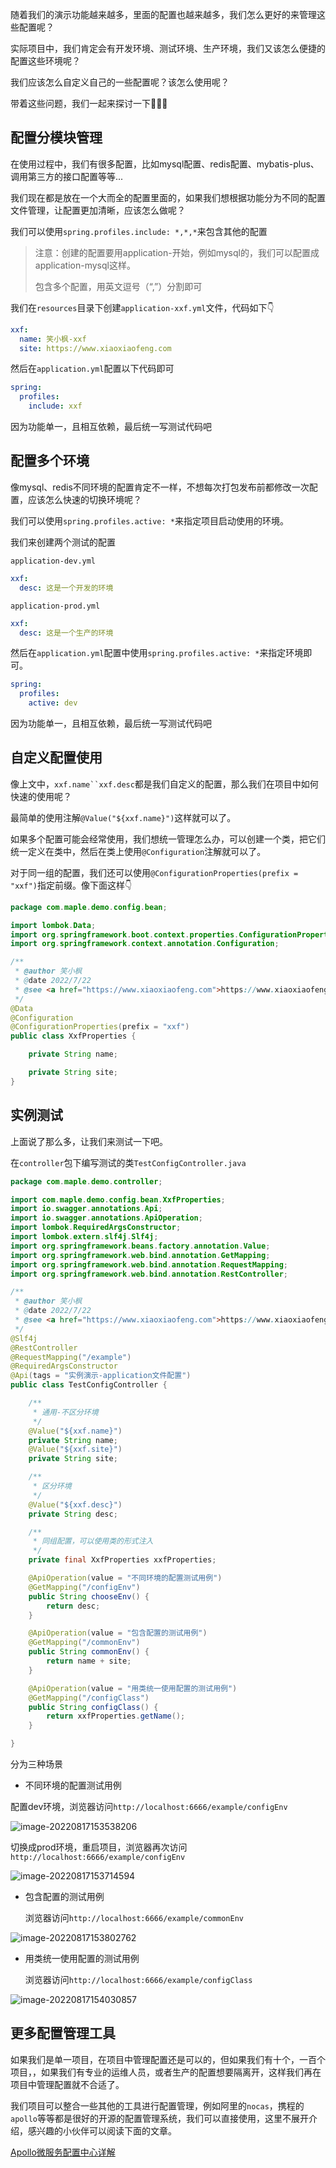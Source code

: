 随着我们的演示功能越来越多，里面的配置也越来越多，我们怎么更好的来管理这些配置呢？

实际项目中，我们肯定会有开发环境、测试环境、生产环境，我们又该怎么便捷的配置这些环境呢？

我们应该怎么自定义自己的一些配置呢？该怎么使用呢？

带着这些问题，我们一起来探讨一下🧐🧐🧐

## 配置分模块管理

在使用过程中，我们有很多配置，比如mysql配置、redis配置、mybatis-plus、调用第三方的接口配置等等...

我们现在都是放在一个大而全的配置里面的，如果我们想根据功能分为不同的配置文件管理，让配置更加清晰，应该怎么做呢？

我们可以使用`spring.profiles.include: *,*,*`来包含其他的配置

> 注意：创建的配置要用application-开始，例如mysql的，我们可以配置成application-mysql这样。
>
> 包含多个配置，用英文逗号（“,”）分割即可

我们在`resources`目录下创建`application-xxf.yml`文件，代码如下👇

~~~yml
xxf:
  name: 笑小枫-xxf
  site: https://www.xiaoxiaofeng.com
~~~

然后在`application.yml`配置以下代码即可

~~~yml
spring:
  profiles:
    include: xxf
~~~

因为功能单一，且相互依赖，最后统一写测试代码吧

## 配置多个环境

像mysql、redis不同环境的配置肯定不一样，不想每次打包发布前都修改一次配置，应该怎么快速的切换环境呢？

我们可以使用`spring.profiles.active: *`来指定项目启动使用的环境。

我们来创建两个测试的配置

`application-dev.yml`

~~~yml
xxf:
  desc: 这是一个开发的环境
~~~

`application-prod.yml`

~~~yml
xxf:
  desc: 这是一个生产的环境
~~~

然后在`application.yml`配置中使用`spring.profiles.active: *`来指定环境即可。

~~~yml
spring:
  profiles:
    active: dev
~~~

因为功能单一，且相互依赖，最后统一写测试代码吧

## 自定义配置使用

像上文中，`xxf.name``xxf.desc`都是我们自定义的配置，那么我们在项目中如何快速的使用呢？

最简单的使用注解`@Value("${xxf.name}")`这样就可以了。

如果多个配置可能会经常使用，我们想统一管理怎么办，可以创建一个类，把它们统一定义在类中，然后在类上使用`@Configuration`注解就可以了。

对于同一组的配置，我们还可以使用`@ConfigurationProperties(prefix = "xxf")`指定前缀。像下面这样👇

~~~java
package com.maple.demo.config.bean;

import lombok.Data;
import org.springframework.boot.context.properties.ConfigurationProperties;
import org.springframework.context.annotation.Configuration;

/**
 * @author 笑小枫
 * @date 2022/7/22
 * @see <a href="https://www.xiaoxiaofeng.com">https://www.xiaoxiaofeng.com</a>
 */
@Data
@Configuration
@ConfigurationProperties(prefix = "xxf")
public class XxfProperties {

    private String name;

    private String site;
}

~~~

## 实例测试

上面说了那么多，让我们来测试一下吧。

在`controller`包下编写测试的类`TestConfigController.java`

~~~java
package com.maple.demo.controller;

import com.maple.demo.config.bean.XxfProperties;
import io.swagger.annotations.Api;
import io.swagger.annotations.ApiOperation;
import lombok.RequiredArgsConstructor;
import lombok.extern.slf4j.Slf4j;
import org.springframework.beans.factory.annotation.Value;
import org.springframework.web.bind.annotation.GetMapping;
import org.springframework.web.bind.annotation.RequestMapping;
import org.springframework.web.bind.annotation.RestController;

/**
 * @author 笑小枫
 * @date 2022/7/22
 * @see <a href="https://www.xiaoxiaofeng.com">https://www.xiaoxiaofeng.com</a>
 */
@Slf4j
@RestController
@RequestMapping("/example")
@RequiredArgsConstructor
@Api(tags = "实例演示-application文件配置")
public class TestConfigController {

    /**
     * 通用-不区分环境
     */
    @Value("${xxf.name}")
    private String name;
    @Value("${xxf.site}")
    private String site;

    /**
     * 区分环境
     */
    @Value("${xxf.desc}")
    private String desc;

    /**
     * 同组配置，可以使用类的形式注入
     */
    private final XxfProperties xxfProperties;

    @ApiOperation(value = "不同环境的配置测试用例")
    @GetMapping("/configEnv")
    public String chooseEnv() {
        return desc;
    }

    @ApiOperation(value = "包含配置的测试用例")
    @GetMapping("/commonEnv")
    public String commonEnv() {
        return name + site;
    }

    @ApiOperation(value = "用类统一使用配置的测试用例")
    @GetMapping("/configClass")
    public String configClass() {
        return xxfProperties.getName();
    }

}

~~~

分为三种场景

* 不同环境的配置测试用例

​	配置dev环境，浏览器访问`http://localhost:6666/example/configEnv`

![image-20220817153538206](https://image.xiaoxiaofeng.site/article/img/2022/08/17/xxf-20220817153547.png)

​	切换成prod环境，重启项目，浏览器再次访问`http://localhost:6666/example/configEnv`

![image-20220817153714594](https://image.xiaoxiaofeng.site/article/img/2022/08/17/xxf-20220817153716.png)

* 包含配置的测试用例

  浏览器访问`http://localhost:6666/example/commonEnv`

![image-20220817153802762](https://image.xiaoxiaofeng.site/article/img/2022/08/17/xxf-20220817153804.png)

* 用类统一使用配置的测试用例

  浏览器访问`http://localhost:6666/example/configClass`

![image-20220817154030857](https://image.xiaoxiaofeng.site/article/img/2022/08/17/xxf-20220817154032.png)

## 更多配置管理工具

如果我们是单一项目，在项目中管理配置还是可以的，但如果我们有十个，一百个项目，，如果我们有专业的运维人员，或者生产的配置想要隔离开，这样我们再在项目中管理配置就不合适了。

我们项目可以整合一些其他的工具进行配置管理，例如阿里的`nocas`，携程的`apollo`等等都是很好的开源的配置管理系统，我们可以直接使用，这里不展开介绍，感兴趣的小伙伴可以阅读下面的文章。

[]()

[Apollo微服务配置中心详解]()